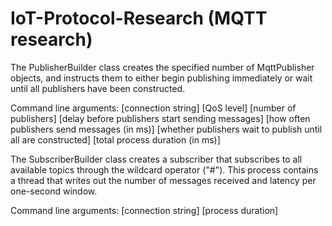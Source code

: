 # IoT-Protocol-Research (MQTT research)

The PublisherBuilder class creates the specified number of MqttPublisher objects,
and instructs them to either begin publishing immediately or wait until all
publishers have been constructed.

Command line arguments:
[connection string] [QoS level] [number of publishers]
[delay before publishers start sending messages]
[how often publishers send messages (in ms)]
[whether publishers wait to publish until all are constructed]
[total process duration (in ms)]

The SubscriberBuilder class creates a subscriber that subscribes to all
available topics through the wildcard operator ("#"). This process contains
a thread that writes out the number of messages received and latency per one-second
window.

Command line arguments:
[connection string] [process duration]

